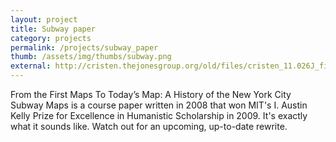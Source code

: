 ```yaml
---
layout: project
title: Subway paper
category: projects
permalink: /projects/subway_paper
thumb: /assets/img/thumbs/subway.png
external: http://cristen.thejonesgroup.org/old/files/cristen_11.026J_final.pdf
---
```


From the First Maps To Today’s Map: A History of the New York City Subway Maps is a course paper written in 2008 that won MIT's I. Austin Kelly Prize for Excellence in Humanistic Scholarship in 2009. It's exactly what it sounds like. Watch out for an upcoming, up-to-date rewrite.